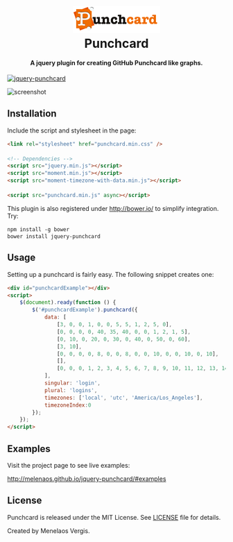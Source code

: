<h1 align="center">
  <br>
  <a href="http://melenaos.github.io/jquery-punchcard/"><img src="https://github.com/melenaos/jquery-punchcard/raw/master/docs/media/logo1.png" alt="jquery-punchcard" width="200"></a>
  <br>
  Punchcard
  <br>
</h1>

<h4 align="center">A jquery plugin for creating GitHub Punchcard like graphs.</h4>


[![jquery-punchcard](https://img.shields.io/bower/v/jquery-punchcard.svg?style=flat-square)](https://github.com/melenaos/jquery-punchcard/releases)

![screenshot](https://raw.githubusercontent.com/melenaos/jquery-punchcard/master/docs/media/punchcard.gif)




## Installation

Include the script and stylesheet in the page:

```html
<link rel="stylesheet" href="punchcard.min.css" />

<!-- Dependencies -->
<script src="jquery.min.js"></script>
<script src="moment.min.js"></script>
<script src="moment-timezone-with-data.min.js"></script>
            
<script src="punchcard.min.js" async></script>
```

This plugin is also registered under http://bower.io/ to simplify integration. Try:
```
npm install -g bower
bower install jquery-punchcard
```

## Usage

Setting up a punchcard is fairly easy. The following snippet creates one:
```html
<div id="punchcardExample"></div>
<script>
    $(document).ready(function () {
        $('#punchcardExample').punchcard({
            data: [
                [3, 0, 0, 1, 0, 0, 5, 5, 1, 2, 5, 0],
                [0, 0, 0, 0, 40, 35, 40, 0, 0, 1, 2, 1, 5],
                [0, 10, 0, 20, 0, 30, 0, 40, 0, 50, 0, 60],
                [3, 10],
                [0, 0, 0, 0, 8, 0, 0, 8, 0, 0, 10, 0, 0, 10, 0, 10],
                [],
                [0, 0, 0, 1, 2, 3, 4, 5, 6, 7, 8, 9, 10, 11, 12, 13, 14, 15, 16, 17, 18, 0, 0, 1]
            ],
            singular: 'login',
            plural: 'logins',
            timezones: ['local', 'utc', 'America/Los_Angeles'],
            timezoneIndex:0
        });
    });
</script>
```

## Examples
Visit the project page to see live examples:

http://melenaos.github.io/jquery-punchcard/#examples

## License

Punchcard is released under the MIT License. See [LICENSE][1] file for
details.


Created by Menelaos Vergis.

[1]: https://github.com/melenaos/jquery-punchcard/blob/master/LICENSE
